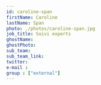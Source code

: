 ```yaml
---
id: caroline-span
firstName: Caroline
lastName: Span
photo: ./photos/caroline-span.jpg
job_title: Suivi experts
ghostName:
ghostPhoto:
sub_team:
sub_team_link:
twitter:
e-mail :
group : ["external"]
---
```


